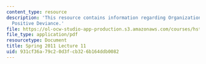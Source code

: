 ```yaml
---
content_type: resource
description: 'This resource contains information regarding Organizational Change:
  Positive Deviance.'
file: https://ol-ocw-studio-app-production.s3.amazonaws.com/courses/hst-s14-health-information-systems-to-improve-quality-of-care-in-resource-poor-settings-spring-2012/931cf36a79c20d3fcb326b164ddb0082_MITHST_S14S12_lec16_1111.pdf
file_type: application/pdf
resourcetype: Document
title: Spring 2011 Lecture 11
uid: 931cf36a-79c2-0d3f-cb32-6b164ddb0082
---
```

